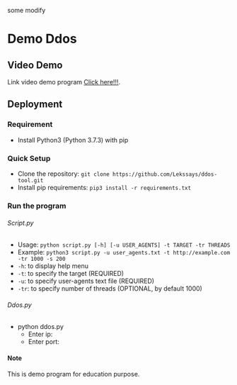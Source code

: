 some modify

# Demo Ddos

## Video Demo
Link video demo program [Click here!!!](https://youtu.be/REop00lF4Mc).


## Deployment
### Requirement
- Install Python3 (Python 3.7.3) with pip
### Quick Setup
- Clone the repository: `git clone https://github.com/Lekssays/ddos-tool.git`
- Install pip requirements: `pip3 install -r requirements.txt`
### Run the program

###### Script.py

- Usage: `python script.py [-h] [-u USER_AGENTS] -t TARGET -tr THREADS`
- Example: `python3 script.py -u user_agents.txt -t http://example.com -tr 1000 -s 200`
- `-h`: to display help menu
- `-t`: to specify the target (REQUIRED)
- `-u`: to specify user-agents text file (REQUIRED)
- `-tr`: to specify number of threads (OPTIONAL, by default 1000)

###### Ddos.py

- python ddos.py
  - Enter ip:
  - Enter port:

#### Note

This is demo program for education purpose.



